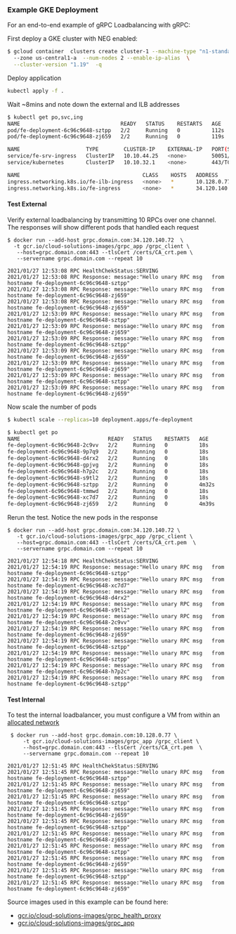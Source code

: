 ### Example GKE Deployment

For an end-to-end example of gRPC Loadbalancing with gRPC:

First deploy a GKE cluster with NEG enabled:

```bash
$ gcloud container  clusters create cluster-1 --machine-type "n1-standard-2" 
  --zone us-central1-a  --num-nodes 2 --enable-ip-alias  \
  --cluster-version "1.19"  -q
```

Deploy application

```bash
kubectl apply -f .
```

Wait ~8mins and note down the external and ILB addresses

```bash
$ kubectl get po,svc,ing
NAME                                READY   STATUS    RESTARTS   AGE
pod/fe-deployment-6c96c9648-sztpp   2/2     Running   0          112s
pod/fe-deployment-6c96c9648-zj659   2/2     Running   0          119s

NAME                     TYPE        CLUSTER-IP    EXTERNAL-IP   PORT(S)     AGE
service/fe-srv-ingress   ClusterIP   10.10.44.25   <none>        50051/TCP   3m
service/kubernetes       ClusterIP   10.10.32.1    <none>        443/TCP     4d9h

NAME                                       CLASS    HOSTS   ADDRESS         PORTS     AGE
ingress.networking.k8s.io/fe-ilb-ingress   <none>   *       10.128.0.77     80, 443   3m1s
ingress.networking.k8s.io/fe-ingress       <none>   *       34.120.140.72   80, 443   3m1s
```


#### Test External

Verify external loadbalancing by transmitting 10 RPCs over one channel.  The responses will show different pods that handled each request

```log
$ docker run --add-host grpc.domain.com:34.120.140.72  \
  -t gcr.io/cloud-solutions-images/grpc_app /grpc_client \
   --host=grpc.domain.com:443 --tlsCert /certs/CA_crt.pem \
   --servername grpc.domain.com --repeat 10

2021/01/27 12:53:08 RPC HealthChekStatus:SERVING
2021/01/27 12:53:08 RPC Response: message:"Hello unary RPC msg   from hostname fe-deployment-6c96c9648-sztpp"
2021/01/27 12:53:08 RPC Response: message:"Hello unary RPC msg   from hostname fe-deployment-6c96c9648-zj659"
2021/01/27 12:53:08 RPC Response: message:"Hello unary RPC msg   from hostname fe-deployment-6c96c9648-zj659"
2021/01/27 12:53:09 RPC Response: message:"Hello unary RPC msg   from hostname fe-deployment-6c96c9648-sztpp"
2021/01/27 12:53:09 RPC Response: message:"Hello unary RPC msg   from hostname fe-deployment-6c96c9648-zj659"
2021/01/27 12:53:09 RPC Response: message:"Hello unary RPC msg   from hostname fe-deployment-6c96c9648-sztpp"
2021/01/27 12:53:09 RPC Response: message:"Hello unary RPC msg   from hostname fe-deployment-6c96c9648-zj659"
2021/01/27 12:53:09 RPC Response: message:"Hello unary RPC msg   from hostname fe-deployment-6c96c9648-zj659"
2021/01/27 12:53:09 RPC Response: message:"Hello unary RPC msg   from hostname fe-deployment-6c96c9648-sztpp"
2021/01/27 12:53:09 RPC Response: message:"Hello unary RPC msg   from hostname fe-deployment-6c96c9648-zj659"
```

Now scale the number of pods

```bash
$ kubectl scale --replicas=10 deployment.apps/fe-deployment
```

```bash
$ kubectl get po
NAME                            READY   STATUS    RESTARTS   AGE
fe-deployment-6c96c9648-2c9vv   2/2     Running   0          18s
fe-deployment-6c96c9648-9p7q9   2/2     Running   0          18s
fe-deployment-6c96c9648-d4rx2   2/2     Running   0          18s
fe-deployment-6c96c9648-gpjvg   2/2     Running   0          18s
fe-deployment-6c96c9648-h7p2c   2/2     Running   0          18s
fe-deployment-6c96c9648-s9tl2   2/2     Running   0          18s
fe-deployment-6c96c9648-sztpp   2/2     Running   0          4m32s
fe-deployment-6c96c9648-tmmwd   2/2     Running   0          18s
fe-deployment-6c96c9648-xc7d7   2/2     Running   0          18s
fe-deployment-6c96c9648-zj659   2/2     Running   0          4m39s
```

Rerun the test.  Notice the new pods in the response 
```log
$ docker run --add-host grpc.domain.com:34.120.140.72 \
   -t gcr.io/cloud-solutions-images/grpc_app /grpc_client \
   --host=grpc.domain.com:443 --tlsCert /certs/CA_crt.pem  \
   --servername grpc.domain.com --repeat 10

2021/01/27 12:54:18 RPC HealthChekStatus:SERVING
2021/01/27 12:54:19 RPC Response: message:"Hello unary RPC msg   from hostname fe-deployment-6c96c9648-sztpp"
2021/01/27 12:54:19 RPC Response: message:"Hello unary RPC msg   from hostname fe-deployment-6c96c9648-xc7d7"
2021/01/27 12:54:19 RPC Response: message:"Hello unary RPC msg   from hostname fe-deployment-6c96c9648-d4rx2"
2021/01/27 12:54:19 RPC Response: message:"Hello unary RPC msg   from hostname fe-deployment-6c96c9648-s9tl2"
2021/01/27 12:54:19 RPC Response: message:"Hello unary RPC msg   from hostname fe-deployment-6c96c9648-2c9vv"
2021/01/27 12:54:19 RPC Response: message:"Hello unary RPC msg   from hostname fe-deployment-6c96c9648-zj659"
2021/01/27 12:54:19 RPC Response: message:"Hello unary RPC msg   from hostname fe-deployment-6c96c9648-sztpp"
2021/01/27 12:54:19 RPC Response: message:"Hello unary RPC msg   from hostname fe-deployment-6c96c9648-sztpp"
2021/01/27 12:54:19 RPC Response: message:"Hello unary RPC msg   from hostname fe-deployment-6c96c9648-h7p2c"
2021/01/27 12:54:19 RPC Response: message:"Hello unary RPC msg   from hostname fe-deployment-6c96c9648-sztpp"
```

#### Test Internal

To test the internal loadbalancer, you must configure a VM from within an [allocated network](https://cloud.google.com/load-balancing/docs/l7-internal/setting-up-l7-internal#configuring_the_proxy-only_subnet)

```log
 $ docker run --add-host grpc.domain.com:10.128.0.77 \
     -t gcr.io/cloud-solutions-images/grpc_app /grpc_client \
     --host=grpc.domain.com:443 --tlsCert /certs/CA_crt.pem  \
     --servername grpc.domain.com --repeat 10

2021/01/27 12:51:45 RPC HealthChekStatus:SERVING
2021/01/27 12:51:45 RPC Response: message:"Hello unary RPC msg   from hostname fe-deployment-6c96c9648-sztpp"
2021/01/27 12:51:45 RPC Response: message:"Hello unary RPC msg   from hostname fe-deployment-6c96c9648-zj659"
2021/01/27 12:51:45 RPC Response: message:"Hello unary RPC msg   from hostname fe-deployment-6c96c9648-sztpp"
2021/01/27 12:51:45 RPC Response: message:"Hello unary RPC msg   from hostname fe-deployment-6c96c9648-zj659"
2021/01/27 12:51:45 RPC Response: message:"Hello unary RPC msg   from hostname fe-deployment-6c96c9648-sztpp"
2021/01/27 12:51:45 RPC Response: message:"Hello unary RPC msg   from hostname fe-deployment-6c96c9648-zj659"
2021/01/27 12:51:45 RPC Response: message:"Hello unary RPC msg   from hostname fe-deployment-6c96c9648-sztpp"
2021/01/27 12:51:45 RPC Response: message:"Hello unary RPC msg   from hostname fe-deployment-6c96c9648-zj659"
2021/01/27 12:51:45 RPC Response: message:"Hello unary RPC msg   from hostname fe-deployment-6c96c9648-sztpp"
2021/01/27 12:51:45 RPC Response: message:"Hello unary RPC msg   from hostname fe-deployment-6c96c9648-zj659"
```

Source images used in this example can be found here:
  - [gcr.io/cloud-solutions-images/grpc_health_proxy](https://github.com/salrashid123/grpc_health_proxy)
  - [gcr.io/cloud-solutions-images/grpc_app](https://github.com/salrashid123/grpc_health_proxy/tree/master/example)
